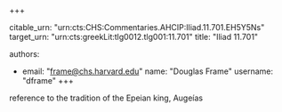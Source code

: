 +++


citable_urn: "urn:cts:CHS:Commentaries.AHCIP:Iliad.11.701.EH5Y5Ns"
target_urn: "urn:cts:greekLit:tlg0012.tlg001:11.701"
title: "Iliad 11.701"

authors:
- email: "frame@chs.harvard.edu"
  name: "Douglas Frame"
  username: "dframe"
+++

<p>reference to the tradition of the Epeian king, Augeías</p>